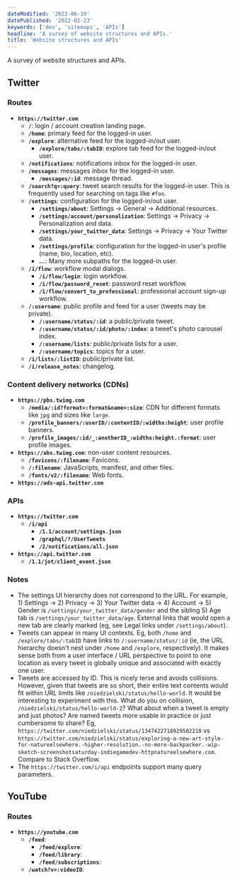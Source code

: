 ```yaml
---
dateModified: '2022-06-19'
datePublished: '2022-02-23'
keywords: ['dev', 'sitemaps', 'APIs']
headline: 'A survey of website structures and APIs.'
title: 'Website structures and APIs'
---
```


A survey of website structures and APIs.

## Twitter

### Routes

- **`https://twitter.com`**
  - **`/`**: login / account creation landing page.
  - **`/home`**: primary feed for the logged-in user.
  - **`/explore`**: alternative feed for the logged-in/out user.
    - **`/explore/tabs/:tabID`**: explore tab feed for the logged-in/out user.
  - **`/notifications`**: notifications inbox for the logged-in user.
  - **`/messages`**: messages inbox for the logged-in user.
    - **`/messages/:id`**: message thread.
  - **`/search?q=:query`**: tweet search results for the logged-in user. This is
    frequently used for searching on tags like `#foo`.
  - **`/settings`**: configuration for the logged-in/out user.
    - **`/settings/about`**: Settings → General → Additional resources.
    - **`/settings/account/personalization`**: Settings → Privacy →
      Personalization and data.
    - **`/settings/your_twitter_data`**: Settings → Privacy → Your Twitter data.
    - **`/settings/profile`**: configuration for the logged-in user's profile
      (name, bio, location, etc).
    - **…**: Many more subpaths for the logged-in user.
  - **`/i/flow`**: workflow modal dialogs.
    - **`/i/flow/login`**: login workflow.
    - **`/i/flow/password_reset`**: password reset workflow.
    - **`/i/flow/convert_to_professional`**: professional account sign-up
      workflow.
  - **`/:username`**: public profile and feed for a user (tweets may be
    private).
    - **`/:username/status/:id`**: a public/private tweet.
    - **`/:username/status/:id/photo/:index`**: a tweet's photo carousel index.
    - **`/:username/lists`**: public/private lists for a user.
    - **`/:username/topics`**: topics for a user.
  - **`/i/lists/:listID`**: public/private list.
  - **`/i/release_notes`**: changelog.

### Content delivery networks (CDNs)

- **`https://pbs.twimg.com`**
  - **`/media/:id?format=:format&name=:size`**: CDN for different formats like
    `jpg` and sizes like `large`.
  - **`/profile_banners/:userID/:contentID/:widthx:height`**: user profile
    banners.
  - **`/profile_images/:id/_:anotherID_:widthx:height.:format`**: user profile
    images.
- **`https://abs.twimg.com`**: non-user content resources.
  - **`/favicons/:filename`**: Favicons.
  - **`/:filename`**: JavaScripts, manifest, and other files.
  - **`/fonts/v2/:filename`**: Web fonts.
- **`https://ads-api.twitter.com`**

### APIs

- **`https://twitter.com`**
  - **`/i/api`**
    - **`/1.1/account/settings.json`**
    - **`/graphql/?/UserTweets`**
    - **`/2/notifications/all.json`**
- **`https://api.twitter.com`**
  - **`/1.1/jot/client_event.json`**

### Notes

- The settings UI hierarchy does not correspond to the URL. For example, 1)
  Settings → 2) Privacy → 3) Your Twitter data → 4) Account → 5) Gender is
  `/settings/your_twitter_data/gender` and the sibling 5) Age tab is
  `/settings/your_twitter_data/age`. External links that would open a new tab
  are clearly marked (eg, see Legal links under `/settings/about`).
- Tweets can appear in many UI contexts. Eg, both `/home` and
  `/explore/tabs/:tabID` have links to `/:username/status/:id` (ie, the URL
  hierarchy doesn't nest under `/home` and `/explore`, respectively). It makes
  sense both from a user interface / URL perspective to point to one location as
  every tweet is globally unique and associated with exactly one user.
- Tweets are accessed by ID. This is nicely terse and avoids collisions.
  However, given that tweets are so short, their entire text contents would fit
  within URL limits like `/niedzielski/status/hello-world`. It would be
  interesting to experiment with this. What do you on collision,
  `/niedzielski/status/hello-world-2`? What about when a tweet is empty and just
  photos? Are named tweets more usable in practice or just cumbersome to share?
  Eg, `https://twitter.com/niedzielski/status/1347422718929502210` vs
  `https://twitter.com/niedzielski/status/exploring-a-new-art-style-for-natureelsewhere.-higher-resolution.-no-more-backpacker.-wip-sketch-screenshotsaturday-indiegamedev-httpnatureelsewhere.com`.
  Compare to Stack Overflow.
- The `https://twitter.com/i/api` endpoints support many query parameters.

## YouTube

### Routes

- **`https://youtube.com`**
  - **`/feed`**:
    - **`/feed/explore`**:
    - **`/feed/library`**:
    - **`/feed/subscriptions`**:
  - **`/watch?v=:videoID`**:
